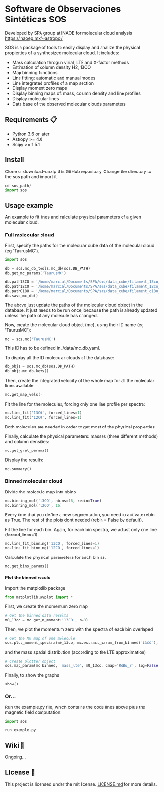 # Software de Observaciones Sintéticas SOS

Developed by SPA group at INAOE for molecular cloud analysis
https://inaoep.mx/~astropol/

SOS is a package of tools to easily display and analize the physical propierties of a synthesized molecular cloud. 
It includes:
- Mass calculation throguh virial, LTE and X-factor methods
- Estimation of column density H2, 13CO
- Map binning functions
- Line fitting: automatic and manual modes 
- Line integrated profiles of a map section
- Display moment zero maps
- Display binning maps of: mass, column density and line profiles
- Display molecular lines
- Data base of the observed molecular clouds parameters

## Requirements 📋

- Python 3.6 or later
- Astropy >= 4.0
- Scipy >= 1.5.1

## Install

Clone or download-unzip this GitHub repository. Change the directory to the sos path and import it

```python
cd sos_path/
import sos
```
## Usage example

An example to fit lines and calculate physical parameters of a given molecular cloud.

### Full molecular cloud

First, specify the paths for the molecular cube data of the molecular cloud (eg 'TaurusMC'). 

```python
import sos

db = sos.mc_db_tools.mc_db(sos.DB_PATH)
db.get_mc_params('TaurusMC')

db.path13CO = '/home/marcial/Documents/SPA/sos/data_cube/filament_13co_YZ_Jansky-per-px.fits'
db.path12CO = '/home/marcial/Documents/SPA/sos/data_cube/filament_12co_YZ_Jansky-per-px.fits'
db.pathC18O = '/home/marcial/Documents/SPA/sos/data_cube/filament_c18o_YZ_Jansky-per-px.fits'
db.save_mc_db()
```

The above just update the paths of the molecular cloud object in the database. It just needs to be run once, because the path is already updated unless the path of any molecule has changed.

Now, create the molecular cloud object (mc), using their ID name (eg 'TaurusMC'):

```python
mc = sos.mc('TaurusMC')
```
This ID has to be defined in ./data/mc_db.yaml.

To display all the ID molecular clouds of the database:

```python
db_objs = sos.mc_db(sos.DB_PATH) 
db_objs.mc_db.keys()
```

Then, create the integrated velocity of the whole map for all the molecular lines available

```python
mc.get_map_vels()
```

Fit the line for the molecules, forcing only one line profile per spectra:

```python
mc.line_fit('13CO', forced_lines=1)
mc.line_fit('12CO', forced_lines=1)
```
Both molecules are needed in order to get most of the physical propierties

Finally, calculate the physical parameters: masses (three different methods) and column densities:

```python
mc.get_gral_params()
```

Display the results:

```python
mc.summary()
```

### Binned molecular cloud

Divide the molecule map into nbins 

```python
mc.binning_mol('13CO', nbins=16, rebin=True)
mc.binning_mol('12CO', 16)
```

Every time that you define a new segmentation, you need to activate rebin as True. The rest of the plots dont needed (rebin = False by default).

Fit the line for each bin. Again, for each bin spectra, we adjust only one line (forced_lines=1)

```python
mc.line_fit_binning('13CO', forced_lines=1)
mc.line_fit_binning('12CO', forced_lines=1)
```

Calculate the physical parameters for each bin as:

```python
mc.get_bins_params()
```

#### Plot the binned resuls

Import the matplotlib package

```python
from matplotlib.pyplot import *
```

First, we create the momentum zero map

```python
# Get the binned data results
m0_13co = mc.get_n_moment('13CO', n=0)
```

Then, we plot the momentum zero with the spectra of each bin overlaped

```python
# Get the M0 map of one molecule
sos.plot_moment_spectra(m0_13co, mc.extract_param_from_binned('13CO'), label=True)
```
and the mass spatial distribution (according to the LTE approximation)

```python
# Create plotter object
sos.map_param(mc.binned, 'mass_lte', m0_13co, cmap='RdBu_r', log=False)
```

Finally, to show the graphs

```python
show()
```

### Or...

Run the example.py file, which contains the code lines above plus the magnetic field computation:

```python
import sos

run example.py
```

## Wiki 📖

Ongoing...

## License 📄

This project is licensed under the mit license. [LICENSE.md](LICENSE.md) for more details.

